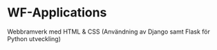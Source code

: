 # WF-Applications
Webbramverk med HTML &amp; CSS (Användning av Django samt Flask för Python utveckling)
